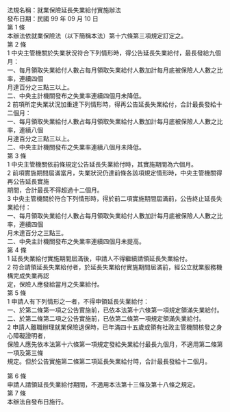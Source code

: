 法規名稱：就業保險延長失業給付實施辦法  
發布日期：民國 99 年 09 月 10 日  
第 1 條  
本辦法依就業保險法（以下簡稱本法）第十六條第三項規定訂定之。  
第 2 條  
1 中央主管機關於失業狀況符合下列情形時，得公告延長失業給付，最長發給九個月：  
一、每月領取失業給付人數占每月領取失業給付人數加計每月底被保險人人數之比率，連續四個  
月達百分之三點三以上。  
二、中央主計機關發布之失業率連續四個月未降低。  
2 前項所定失業狀況加重達下列情形時，得再公告延長失業給付，合計最長發給十二個月：  
一、每月領取失業給付人數占每月領取失業給付人數加計每月底被保險人人數之比率，連續八個  
月達百分之三點三以上。  
二、中央主計機關發布之失業率連續八個月未降低。  
第 3 條  
1 中央主管機關依前條規定公告延長失業給付時，其實施期間為六個月。  
2 前項實施期間屆滿當月，失業狀況仍達前條各該項規定情形時，中央主管機關得再公告延長實施  
期間，合計最長不得超過十二個月。  
3 中央主管機關於符合下列情形時，得於前二項實施期間屆滿前，公告終止延長失業給付：  
一、每月領取失業給付人數占每月領取失業給付人數加計每月底被保險人人數之比率，連續四個  
月未達百分之三點三。  
二、中央主計機關發布之失業率連續四個月未提高。  
第 4 條  
1 延長失業給付實施期間屆滿後，申請人不得繼續請領延長失業給付。  
2 符合請領延長失業給付者，於延長失業給付實施期間屆滿前，經公立就業服務機構完成失業再認  
定，保險人應發給當月之失業給付。  
第 5 條  
1 申請人有下列情形之一者，不得申領延長失業給付：  
一、於第二條第一項之公告實施前，已依本法第十六條第一項規定領滿失業給付。  
二、於第二條第二項之公告實施前，已依第二條第一項規定領滿失業給付。  
2 申請人離職辦理就業保險退保時，已年滿四十五歲或領有社政主管機關核發之身心障礙證明者，  
保險人應先依本法第十六條第一項規定發給失業給付最長九個月，不適用第二條第一項及第三條  
規定。但於公告實施第二條第二項延長失業給付時，合計最長發給十二個月。  


第 6 條  
申請人請領延長失業給付期間，不適用本法第十三條及第十八條之規定。  
第 7 條  
本辦法自發布日施行。  


